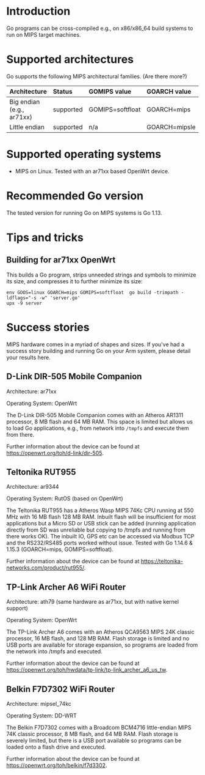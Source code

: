 # Introduction

Go programs can be cross-compiled e.g., on x86/x86\_64 build systems to run on MIPS target machines. 

# Supported architectures

Go supports the following MIPS architectural families. (Are there more?)

| **Architecture** | **Status** | **GOMIPS value** | **GOARCH value** |
|:-----------------|:-----------|:----------------|:-----------------|
| Big endian (e.g., ar71xx) | supported  | GOMIPS=softfloat| GOARCH=mips      |
| Little endian            | supported  | n/a             | GOARCH=mipsle    |

# Supported operating systems

* MIPS on Linux. Tested with an ar71xx based OpenWrt device.

# Recommended Go version

The tested version for running Go on MIPS systems is Go 1.13.

# Tips and tricks

## Building for ar71xx OpenWrt

This builds a Go program, strips unneeded strings and symbols to minimize its size, and compresses it to further minimize its size:

```
env GOOS=linux GOARCH=mips GOMIPS=softfloat  go build -trimpath -ldflags="-s -w" 'server.go'
upx -9 server
```

# Success stories

MIPS hardware comes in a myriad of shapes and sizes. If you've had a success story building and running Go on your Arm system, please detail your results here.

## D-Link DIR-505 Mobile Companion

Architecture: ar71xx

Operating System: OpenWrt

The D-Link DIR-505 Mobile Companion comes with an Atheros AR1311 processor, 8 MB flash and 64 MB RAM. This space is limited but allows us to load Go applications, e.g., from network into `/tmpfs` and execute them from there.

Further information about the device can be found at https://openwrt.org/toh/d-link/dir-505.


## Teltonika RUT955

Architecture: ar9344  

Operating System: RutOS (based on OpenWrt)

The Teltonika RUT955 has a Atheros Wasp MIPS 74Kc CPU running at 550 MHz with 16 MB flash 128 MB RAM. Inbuilt flash will be insufficient for most applications but a Micro SD or USB stick can be added (running application directly from SD was unreliable but copying to /tmpfs and running from there works OK). The inbuilt IO, GPS etc can be accessed via Modbus TCP and the RS232/RS485 ports worked without issue. Tested with Go 1.14.6 & 1.15.3 (GOARCH=mips, GOMIPS=softfloat).

Further information about the device can be found at https://teltonika-networks.com/product/rut955/.

## TP-Link Archer A6 WiFi Router

Architecture: ath79 (same hardware as ar71xx, but with native kernel support)

Operating System: OpenWrt

The TP-Link Archer A6 comes with an Atheros QCA9563 MIPS 24K classic processor, 16 MB flash, and 128 MB RAM. Flash storage is limited and no USB ports are available for storage expansion, so programs are loaded from the network into /tmpfs and executed.

Further information about the device can be found at https://openwrt.org/toh/hwdata/tp-link/tp-link_archer_a6_us_tw.

## Belkin F7D7302 WiFi Router

Architecture: mipsel_74kc

Operating System: DD-WRT

The Belkin F7D7302 comes with a Broadcom BCM4716 little-endian MIPS 74K classic processor, 8 MB flash, and 64 MB RAM. Flash storage is severely limited, but there is a USB port available so programs can be loaded onto a flash drive and executed.

Further information about the device can be found at https://openwrt.org/toh/belkin/f7d3302.